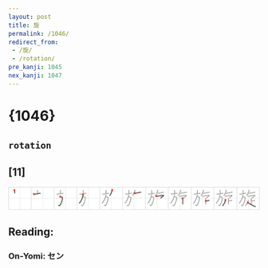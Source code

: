 ```yaml
---
layout: post
title: 旋
permalink: /1046/
redirect_from:
 - /旋/
 - /rotation/
pre_kanji: 1045
nex_kanji: 1047
---
```


# {1046}

## `rotation`

## [11]

<div class="stroke"><img src="../images/E6978B.png" /></div>

## Reading:

### On-Yomi: セン
